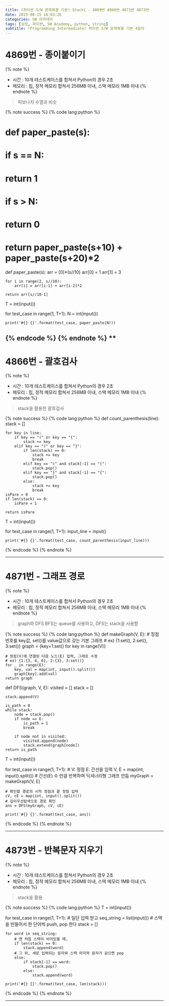 ```yaml
---
title: (파이썬 S/W 문제해결 기본) Stack1 - 4869번 4866번 4871번 4873번
date: 2019-08-15 16:03:26
categories: SW 아카데미
tags: [삼성, 파이썬, SW Academy, python, string]
subtitle: (Programming Intermediate) 파이썬 S/W 문제해결 기본 4일차
---
```


# 4869번 - 종이붙이기

{% note %}
- 시간 : 10개 테스트케이스를 합쳐서 Python의 경우 2초
- 메모리 : 힙, 정적 메모리 합쳐서 256MB 이내, 스택 메모리 1MB 이내
{% endnote %}

> 피보나치 수열과 비슷

{% note success %}
{% code lang:python %}
# def paper_paste(s):
#     if s == N:
#         return 1
#     if s > N:
#         return 0
#     return paper_paste(s+10) + paper_paste(s+20)*2

def paper_paste(s):
    arr = [0]*(s//10)
    arr[0] = 1
    arr[1] = 3

    for i in range(2, s//10):
        arr[i] = arr[i-1] + arr[i-2]*2

    return arr[s//10-1]

T = int(input())

for test_case in range(1, T+1):
    N = int(input())

    print('#{} {}'.format(test_case, paper_paste(N)))
{% endcode %}
{% endnote %}
**
------

# 4866번 - 괄호검사

{% note %}
- 시간 : 10개 테스트케이스를 합쳐서 Python의 경우 2초
- 메모리 : 힙, 정적 메모리 합쳐서 256MB 이내, 스택 메모리 1MB 이내
{% endnote %}

> stack을 활용한 괄호검사

{% note success %}
{% code lang:python %}
def count_parenthesis(line):
    stack = []

    for key in line:
        if key == "(" or key == "{":
            stack += key
        elif key == ")" or key == "}":
            if len(stack) == 0:
                stack += key
                break
            elif key == ")" and stack[-1] == "(":
                stack.pop()
            elif key == "}" and stack[-1] == "{":
                stack.pop()
            else:
                stack += key
                break
    isPare = 0
    if len(stack) == 0:
        isPare = 1

    return isPare


T = int(input())

for test_case in range(1, T+1):
    input_line = input()

    print('#{} {}'.format(test_case, count_parenthesis(input_line)))
{% endcode %}
{% endnote %}

------

# 4871번 - 그래프 경로

{% note %}
- 시간 : 10개 테스트케이스를 합쳐서 Python의 경우 2초
- 메모리 : 힙, 정적 메모리 합쳐서 256MB 이내, 스택 메모리 1MB 이내
{% endnote %}

> graph와 DFS
> BFS는 queue를 사용하고, DFS는 stack을 사용함

{% note success %}
{% code lang:python %}
def makeGraph(V, E):
    # 정점 번호를 key값, set()를 value값으로 갖는 기본 그래프
    # ex) {1:set(), 2:set(), 3:set()}
    graph = {key+1:set() for key in range(V)}

    # 정점(V)에 연결된 다음 노드(E) 입력, 그래프 수정
    # ex) {1:{3, 4, 6}, 2:{3}, 3:set()}
    for _ in range(E):
        key, val = map(int, input().split())
        graph[key].add(val)
    return graph


def DFS(graph, V, E):
    visited = []
    stack = []

    stack.append(V)

    is_path = 0
    while stack:
        node = stack.pop()
        if node == E:
            is_path = 1
            break

        if node not in visited:
            visited.append(node)
            stack.extend(graph[node])
    return is_path


T = int(input())

for test_case in range(1, T+1):
    # V: 정점 E: 간선을 입력
    V, E = map(int, input().split())
    # 간선(E) 수 만큼 반복하며 딕셔너리형 그래프 만듬
    myGraph = makeGraph(V, E)

    # 확인할 경로의 시작 정점과 끝 정점 입력
    cV, cE = map(int, input().split())
    # 깊이우선탐색으로 경로 확인
    ans = DFS(myGraph, cV, cE)

    print('#{} {}'.format(test_case, ans))
{% endcode %}
{% endnote %}

------

# 4873번 - 반복문자 지우기

{% note %}
- 시간 : 10개 테스트케이스를 합쳐서 Python의 경우 2초
- 메모리 : 힙, 정적 메모리 합쳐서 256MB 이내, 스택 메모리 1MB 이내
{% endnote %}

> stack을 활용

{% note success %}
{% code lang:python %}
T = int(input())

for test_case in range(1, T+1):
    # 일단 입력 받고
    seq_string = list(input())
    # 스택을 만들어서 한 단어씩 push, pop 한다
    stack = []

    for word in seq_string:
        # 맨 처음 스택이 비어있을 때,
        if len(stack) == 0:
            stack.append(word)
        # 그 외, 새로 입력되는 문자와 스택 마지막 문자가 같으면 pop
        else:
            if stack[-1] == word:
                stack.pop()
            else:
                stack.append(word)

    print('#{} {}'.format(test_case, len(stack)))
{% endcode %}
{% endnote %}

------
